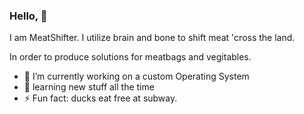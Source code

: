 ### Hello, 👋

  I am MeatShifter. I utilize brain and bone to shift meat 'cross the land.
  
  In order to produce solutions for meatbags and vegitables.

- 🔭 I’m currently working on a custom Operating System
- 🌱 learning new stuff all the time
- ⚡ Fun fact: ducks eat free at subway.

<!-- 
- 👯 I’m looking to collaborate on ...
- 🤔 I’m looking for help with ...
- 💬 Ask me about ...
- 📫 How to reach me: ...
- 😄 Pronouns: ...
- ⚡ Fun fact: ...
-->
